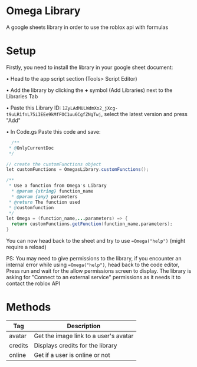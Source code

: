 # Omega Library
A google sheets library in order to use the roblox api with formulas


# Setup

Firstly, you need to install the library in your google sheet document: 

• Head to the app script section (Tools> Script Editor)

• Add the library by clicking the **+** symbol (Add Libraries) next to the Libraries Tab

• Paste this Library ID: ```1ZyLAdMULWdmXo2_jXcg-t9uLR1fnL75iIEEe9kMfFOC1uu6CgfZNgTwj```, select the latest version and press "Add"

• In Code.gs Paste this code and save:
```java
  /**
 * @OnlyCurrentDoc
 */

// create the customFunctions object
let customFunctions = OmegasLibrary.customFunctions();

/**
 * Use a fonction from Omega's Library
  * @param {string} function_name
  * @param {any} parameters
 * @return The function used
 * @customfunction
 */
let Omega = (function_name,...parameters) => {
  return customFunctions.getFunction(function_name,parameters);
}
```
You can now head back to the sheet and try to use ```=Omega("help")``` (might require a reload)


PS:
You may need to give permissions to the library, if you encounter an internal error while using ```=Omega("help")```, head back to the code editor, Press run and wait for the allow permissions screen to display.
The library is asking for "Connect to an external service" permissions as it needs it to contact the roblox API

# Methods
| Tag | Description |
| --- | --- |
| avatar | Get the image link to a user's avatar |
| credits | Displays credits for the library |
| online | Get if a user is online or not |

